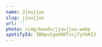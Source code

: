 ```yaml
---
name: Jjuujjuu
slug: jjuujjuu
url: ''
photo: /img/bands/jjuujjuu.webp
spotifyId: 3BUpv2goO0OTzcj7yYkRZJ
---
```

